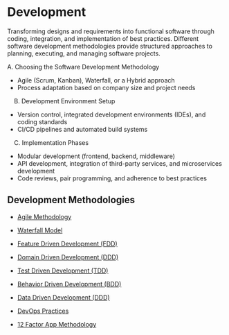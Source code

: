 # Development

Transforming designs and requirements into functional software through coding, integration, and implementation of best practices. Different software development methodologies provide structured approaches to planning, executing, and managing software projects.

A. Choosing the Software Development Methodology

- Agile (Scrum, Kanban), Waterfall, or a Hybrid approach
- Process adaptation based on company size and project needs

    B. Development Environment Setup

- Version control, integrated development environments (IDEs), and coding standards
- CI/CD pipelines and automated build systems

    C. Implementation Phases

- Modular development (frontend, backend, middleware)
- API development, integration of third-party services, and microservices development
- Code reviews, pair programming, and adherence to best practices

## Development Methodologies

- [Agile Methodology](./methodology/agile.md)
- [Waterfall Model](./methodology/waterfall.md)
- [Feature Driven Development (FDD)](./methodology/fdd.md)
- [Domain Driven Development (DDD)](./methodology/domain_driven.md)
- [Test Driven Development (TDD)](./methodology/tdd.md)
- [Behavior Driven Development (BDD)](./methodology/bdd.md)
- [Data Driven Development (DDD)](./methodology/data_driven.md)

- [DevOps Practices](./devops.md)

- [12 Factor App Methodology](./12_factor_app.md)
